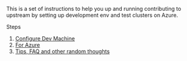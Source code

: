 This is a set of instructions to help you up and running contributing to upstream by setting up 
development env and test clusters on Azure. 

Steps
1. [Configure Dev Machine](./config-dev-machine.md)
2. [For Azure](./for-azure.md)
3. [Tips, FAQ and other random thoughts](for-you.md)
